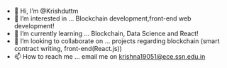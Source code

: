 - 👋 Hi, I’m @Krishduttm
- 👀 I’m interested in ... Blockchain development,front-end web development!
- 🌱 I’m currently learning ... Blockchain, Data Science and React!
- 💞️ I’m looking to collaborate on ... projects regarding blockchain (smart contract writing, front-end(React.js))
- 📫 How to reach me ... email me on krishna19051@ece.ssn.edu.in

<!---
Krishduttm/Krishduttm is a ✨ special ✨ repository because its `README.md` (this file) appears on your GitHub profile.
You can click the Preview link to take a look at your changes.
--->
